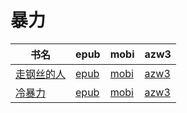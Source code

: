 # 暴力

| 书名 | epub | mobi | azw3 |
| --- | --- | --- | --- |
| [走钢丝的人](http://ct.dalanmei.com/f/31084289-571772705-3ec9cb) | [epub](http://ct.dalanmei.com/f/31084289-571772705-3ec9cb) | [mobi](http://ct.dalanmei.com/f/31084289-571599073-b5ab0e) | [azw3](http://ct.dalanmei.com/f/31084289-571918014-8571c3) |
| [冷暴力](http://ct.dalanmei.com/f/31084289-571921638-0d1ed8) | [epub](http://ct.dalanmei.com/f/31084289-571921638-0d1ed8) | [mobi](http://ct.dalanmei.com/f/31084289-571559320-a29e83) | [azw3](http://ct.dalanmei.com/f/31084289-572076764-f466e3) |
